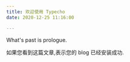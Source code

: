 ```yaml
---
title: 欢迎使用 Typecho
date: 2020-12-25 11:16:00

---
```

What's past is prologue.

<!--more-->如果您看到这篇文章,表示您的 blog 已经安装成功.